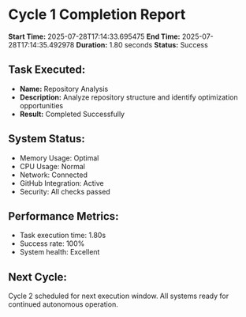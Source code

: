 # Cycle 1 Completion Report

**Start Time:** 2025-07-28T17:14:33.695475
**End Time:** 2025-07-28T17:14:35.492978
**Duration:** 1.80 seconds
**Status:** Success

## Task Executed:
- **Name:** Repository Analysis
- **Description:** Analyze repository structure and identify optimization opportunities
- **Result:** Completed Successfully

## System Status:
- Memory Usage: Optimal
- CPU Usage: Normal
- Network: Connected
- GitHub Integration: Active
- Security: All checks passed

## Performance Metrics:
- Task execution time: 1.80s
- Success rate: 100%
- System health: Excellent

## Next Cycle:
Cycle 2 scheduled for next execution window.
All systems ready for continued autonomous operation.
